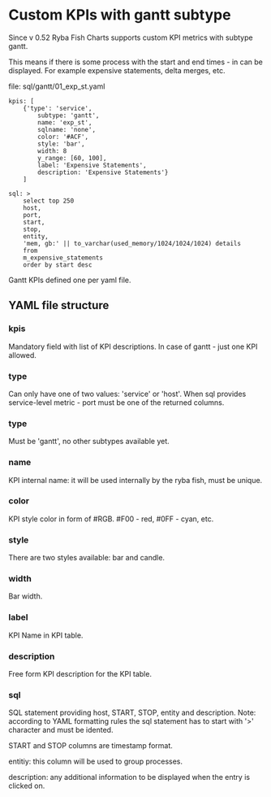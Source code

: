 # Custom KPIs with gantt subtype
Since v 0.52 Ryba Fish Charts supports custom KPI metrics with subtype gantt.

This means if there is some process with the start and end times - in can be displayed. For example expensive statements, delta merges, etc.

file: sql/gantt/01_exp_st.yaml
```
kpis: [
    {'type': 'service',
        subtype: 'gantt',
        name: 'exp_st',
        sqlname: 'none',
        color: '#ACF',
        style: 'bar',
        width: 8
        y_range: [60, 100],
        label: 'Expensive Statements',
        description: 'Expensive Statements'}
    ]

sql: >
    select top 250
    host,
    port,
    start,
    stop,
    entity,
    'mem, gb:' || to_varchar(used_memory/1024/1024/1024) details
    from
    m_expensive_statements
    order by start desc
```

Gantt KPIs defined one per yaml file.

## YAML file structure
### kpis
Mandatory field with list of KPI descriptions. In case of gantt - just one KPI allowed.

### type
Can only have one of two values: 'service' or 'host'.
When sql provides service-level metric - port must be one of the returned columns. 

### type
Must be 'gantt', no other subtypes available yet.

### name
KPI internal name: it will be used internally by the ryba fish, must be unique.

### color
KPI style color in form of #RGB. #F00 - red, #0FF - cyan, etc.

### style
There are two styles available: bar and candle.

### width
Bar width.

### label
KPI Name in KPI table.

### description
Free form KPI description for the KPI table.

### sql
SQL statement providing host, START, STOP, entity and description. Note: according to YAML formatting rules the sql statement has to start with '>' character and must be idented.

START and STOP columns are timestamp format.

entitiy: this column will be used to group processes.

description: any additional information to be displayed when the entry is clicked on.
